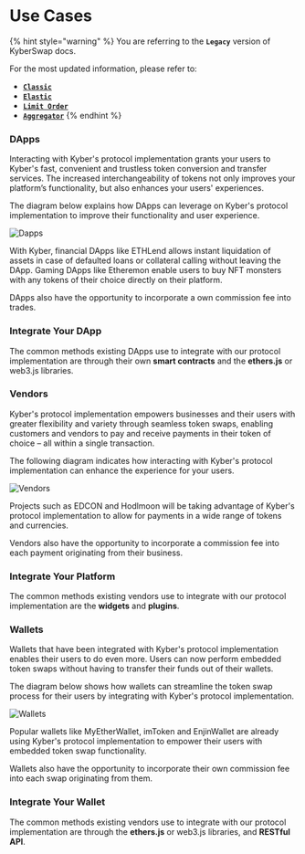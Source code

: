 # Use Cases

{% hint style="warning" %}
You are referring to the **`Legacy`** version of KyberSwap docs.

For the most updated information, please refer to:

* [**`Classic`**](broken-reference)
* [**`Elastic`**](../kyberswap-elastic/)
* [**`Limit Order`**](../../../kyberswap-solutions/limit-order/)
* [**`Aggregator`**](../../../kyberswap-solutions/kyberswap-aggregator/)
{% endhint %}

### DApps[​](https://docs.kyberswap.com/Legacy/integrations/use-cases#dapps) <a href="#dapps" id="dapps"></a>

Interacting with Kyber's protocol implementation grants your users to Kyber's fast, convenient and trustless token conversion and transfer services. The increased interchangeability of tokens not only improves your platform’s functionality, but also enhances your users' experiences.

The diagram below explains how DApps can leverage on Kyber's protocol implementation to improve their functionality and user experience.

![Dapps](https://docs.kyberswap.com/assets/images/dapps-24b3496df01d5462ea00804a3e34780e.png)

With Kyber, financial DApps like ETHLend allows instant liquidation of assets in case of defaulted loans or collateral calling without leaving the DApp. Gaming DApps like Etheremon enable users to buy NFT monsters with any tokens of their choice directly on their platform.

DApps also have the opportunity to incorporate a own commission fee into trades.

### Integrate Your DApp[​](https://docs.kyberswap.com/Legacy/integrations/use-cases#integrate-your-dapp) <a href="#integrate-your-dapp" id="integrate-your-dapp"></a>

The common methods existing DApps use to integrate with our protocol implementation are through their own **smart contracts** and the **ethers.js** or web3.js libraries.

### Vendors[​](https://docs.kyberswap.com/Legacy/integrations/use-cases#vendors) <a href="#vendors" id="vendors"></a>

Kyber's protocol implementation empowers businesses and their users with greater flexibility and variety through seamless token swaps, enabling customers and vendors to pay and receive payments in their token of choice – all within a single transaction.

The following diagram indicates how interacting with Kyber's protocol implementation can enhance the experience for your users.

![Vendors](https://docs.kyberswap.com/assets/images/vendors-d933121329034e750685ba7c4f99f3bb.png)

Projects such as EDCON and Hodlmoon will be taking advantage of Kyber's protocol implementation to allow for payments in a wide range of tokens and currencies.

Vendors also have the opportunity to incorporate a commission fee into each payment originating from their business.

### Integrate Your Platform[​](https://docs.kyberswap.com/Legacy/integrations/use-cases#integrate-your-platform) <a href="#integrate-your-platform" id="integrate-your-platform"></a>

The common methods existing vendors use to integrate with our protocol implementation are the **widgets** and **plugins**.

### Wallets[​](https://docs.kyberswap.com/Legacy/integrations/use-cases#wallets) <a href="#wallets" id="wallets"></a>

Wallets that have been integrated with Kyber's protocol implementation enables their users to do even more. Users can now perform embedded token swaps without having to transfer their funds out of their wallets.

The diagram below shows how wallets can streamline the token swap process for their users by integrating with Kyber's protocol implementation.

![Wallets](https://docs.kyberswap.com/assets/images/wallets-b850adc48f96b768792dbed180e040ff.png)

Popular wallets like MyEtherWallet, imToken and EnjinWallet are already using Kyber's protocol implementation to empower their users with embedded token swap functionality.

Wallets also have the opportunity to incorporate their own commission fee into each swap originating from them.

### Integrate Your Wallet[​](https://docs.kyberswap.com/Legacy/integrations/use-cases#integrate-your-wallet) <a href="#integrate-your-wallet" id="integrate-your-wallet"></a>

The common methods existing vendors use to integrate with our protocol implementation are through the **ethers.js** or web3.js libraries, and **RESTful API**.
